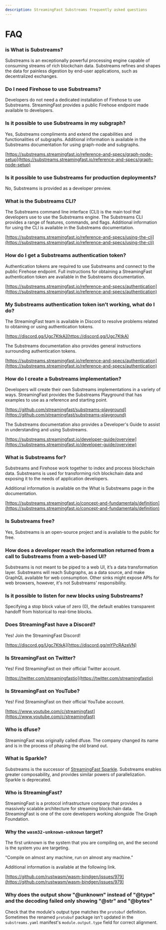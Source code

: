 ```yaml
---
description: StreamingFast Substreams frequently asked questions
---
```


# FAQ

### is **What is Substreams?**

Substreams is an exceptionally powerful processing engine capable of consuming streams of rich blockchain data. Substreams refines and shapes the data for painless digestion by end-user applications, such as decentralized exchanges.

### **Do I need Firehose to use Substreams?**

Developers do not need a dedicated installation of Firehose to use Substreams. StreamingFast provides a public Firehose endpoint made available to developers.

### **Is it possible to use Substreams in my subgraph?**

Yes, Substreams compliments and extend the capabilities and functionalities of subgraphs. Additional information is available in the Substreams documentation for using graph-node and subgraphs.

[https://substreams.streamingfast.io/reference-and-specs/graph-node-setup](https://substreams.streamingfast.io/reference-and-specs/graph-node-setup)

### **Is it possible to use Substreams for production deployments?**

No, Substreams is provided as a developer preview.

### **What is the Substreams CLI?**

The Substreams command line interface (CLI) is the main tool that developers use to use the Substreams engine. The Substreams CLI provides a range of features, commands, and flags. Additional information for using the CLI is available in the Substreams documentation.

[https://substreams.streamingfast.io/reference-and-specs/using-the-cli](https://substreams.streamingfast.io/reference-and-specs/using-the-cli)

### **How do I get a Substreams authentication token?**

Authentication tokens are required to use Substreams and connect to the public Firehose endpoint. Full instructions for obtaining a StreamingFast authentication token are available in the Substreams documentation.

[https://substreams.streamingfast.io/reference-and-specs/authentication](https://substreams.streamingfast.io/reference-and-specs/authentication)

### **My Substreams authentication token isn’t working, what do I do?**

The StreamingFast team is available in Discord to resolve problems related to obtaining or using authentication tokens.&#x20;

[https://discord.gg/Ugc7KtkA](https://discord.gg/Ugc7KtkA)

The Substreams documentation also provides general instructions surrounding authentication tokens.

[https://substreams.streamingfast.io/reference-and-specs/authentication](https://substreams.streamingfast.io/reference-and-specs/authentication)

### **How do I create a Substreams implementation?**

Developers will create their own Substreams implementations in a variety of ways. StreamingFast provides the Substreams Playground that has examples to use as a reference and starting point.

[https://github.com/streamingfast/substreams-playground](https://github.com/streamingfast/substreams-playground)

The Substreams documentation also provides a Developer's Guide to assist in understanding and using Substreams.

[https://substreams.streamingfast.io/developer-guide/overview](https://substreams.streamingfast.io/developer-guide/overview)

### **What is Substreams for?**

Substreams and Firehose work together to index and process blockchain data. Substreams is used for transforming rich blockchain data and exposing it to the needs of application developers.

Additional information is available on the What is Substreams page in the documentation.

[https://substreams.streamingfast.io/concept-and-fundamentals/definition](https://substreams.streamingfast.io/concept-and-fundamentals/definition)

### **Is Substreams free?**

Yes, Substreams is an open-source project and is available to the public for free.

### **How does a developer reach the information returned from a call to Substreams from a web-based UI?**

Substreams is not meant to be piped to a web UI, it’s a data transformation layer. Substreams will reach Subgraphs, as a data source, and make GraphQL available for web consumption. Other sinks might expose APIs for web browsers, however, it's not Substreams’ responsibility.

### Is it possible to listen for new blocks using Substreams?

Specifying a stop block value of zero (0), the default enables transparent handoff from historical to real-time blocks.

### **Does StreamingFast have a Discord?**

Yes! Join the StreamingFast Discord!

[https://discord.gg/Ugc7KtkA](https://discord.gg/mYPcRAzeVN)

### **Is StreamingFast on Twitter?**

Yes! Find StreamingFast on their official Twitter account.

[https://twitter.com/streamingfastio](https://twitter.com/streamingfastio)

### **Is StreamingFast on YouTube?**

Yes! Find StreamingFast on their official YouTube account.

[https://www.youtube.com/c/streamingfast](https://www.youtube.com/c/streamingfast)

### **Who is dfuse?**

StreamingFast was originally called dfuse. The company changed its name and is in the process of phasing the old brand out.

### What is Sparkle?

Substreams is the successor of [StreamingFast Sparkle](https://github.com/streamingfast/sparkle). Substreams enables greater composability, and provides similar powers of parallelization. Sparkle is deprecated.

### **Who is StreamingFast?**

StreamingFast is a protocol infrastructure company that provides a massively scalable architecture for streaming blockchain data. StreamingFast is one of the core developers working alongside The Graph Foundation.

### Why the `wasm32-unknown-unknown` target?

The first unknown is the system that you are compiling on, and the second is the system you are targeting.

“Compile on almost any machine, run on almost any machine.”

Additional information is available at the following link.

[https://github.com/rustwasm/wasm-bindgen/issues/979](https://github.com/rustwasm/wasm-bindgen/issues/979)

### Why does the output show "@unknown" instead of "@type" and the decoding failed only showing "@str" and "@bytes"

Check that the module's output type matches the `protobuf` definition. Sometimes the renamed  `protobuf` package isn't updated in the `substreams.yaml` manifest's `module.output.type` field for correct alignment.
